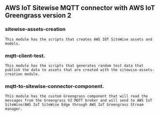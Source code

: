 ## AWS IoT Sitewise MQTT connector with AWS IoT Greengrass version 2
### sitewise-assets-creation
```
This module has the scripts that creates AWS IOT SiteWise assets and models.
```
### mqtt-client-test.
```
This module has the scripts that generates random test data that publish the data to assets that are created with the sitewise-assets-creation module. 
```
### mqtt-to-sitewise-connector-component.
```
This module has the custom Greengrass component that will read the messages from the Greengrass V2 MQTT broker and will send to AWS IoT SiteWise/AWS IoT SiteWise Edge through AWS IoT Greengrass Stream manager.  
```

